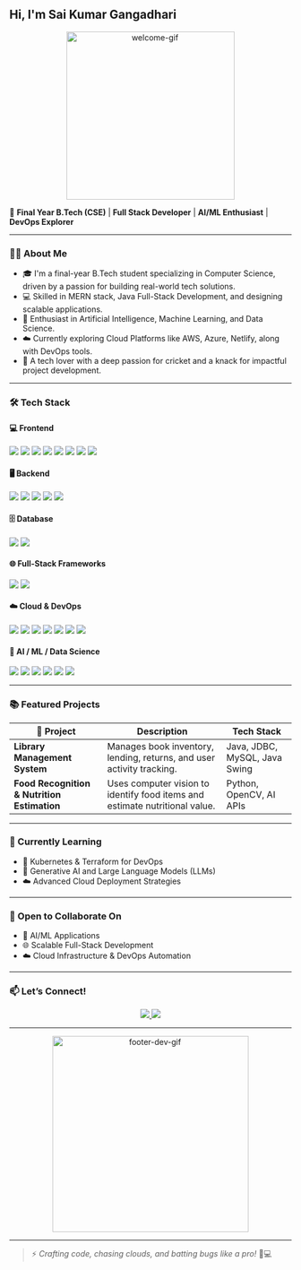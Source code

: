 ## &#x20;Hi, I'm Sai Kumar Gangadhari

<p align="center">
  <img src="https://media.giphy.com/media/v1.Y2lkPWVjZjA1ZTQ3dG5ubTU5anlieWluc3JsMTZ6bWFtZTFnNTlzYmhnMjhlZWF5cTI2cyZlcD12MV9naWZzX3NlYXJjaCZjdD1n/xonOzxf2M8hNu/giphy.gif" width="300" alt="welcome-gif" />
</p>

🚀 **Final Year B.Tech (CSE)** | **Full Stack Developer** | **AI/ML Enthusiast** | **DevOps Explorer**

---

### 🧑‍💻 About Me

* 🎓 I'm a final-year B.Tech student specializing in Computer Science, driven by a passion for building real-world tech solutions.
* 💻 Skilled in MERN stack, Java Full-Stack Development, and designing scalable applications.
* 🤖 Enthusiast in Artificial Intelligence, Machine Learning, and Data Science.
* ☁️ Currently exploring Cloud Platforms like AWS, Azure, Netlify, along with DevOps tools.
* 🏏 A tech lover with a deep passion for cricket and a knack for impactful project development.

---

### 🛠️ Tech Stack

#### 💻 Frontend

<p align="left">
  <img src="https://img.shields.io/badge/HTML5-E34F26?style=for-the-badge&logo=html5&logoColor=white"/>
  <img src="https://img.shields.io/badge/CSS3-1572B6?style=for-the-badge&logo=css3&logoColor=white"/>
  <img src="https://img.shields.io/badge/JavaScript-F7DF1E?style=for-the-badge&logo=javascript&logoColor=black"/>
  <img src="https://img.shields.io/badge/TypeScript-007ACC?style=for-the-badge&logo=typescript&logoColor=white"/>
  <img src="https://img.shields.io/badge/React-61DAFB?style=for-the-badge&logo=react&logoColor=black"/>
  <img src="https://img.shields.io/badge/Next.js-000000?style=for-the-badge&logo=next.js&logoColor=white"/>
  <img src="https://img.shields.io/badge/Tailwind_CSS-38B2AC?style=for-the-badge&logo=tailwind-css&logoColor=white"/>
  <img src="https://img.shields.io/badge/Bootstrap-563D7C?style=for-the-badge&logo=bootstrap&logoColor=white"/>
</p>

#### 🖥 Backend

<p align="left">
  <img src="https://img.shields.io/badge/Node.js-339933?style=for-the-badge&logo=node.js&logoColor=white"/>
  <img src="https://img.shields.io/badge/Express.js-000000?style=for-the-badge&logo=express&logoColor=white"/>
  <img src="https://img.shields.io/badge/Flask-000000?style=for-the-badge&logo=flask&logoColor=white"/>
  <img src="https://img.shields.io/badge/Django-092E20?style=for-the-badge&logo=django&logoColor=white"/>
  <img src="https://img.shields.io/badge/Spring_Boot-6DB33F?style=for-the-badge&logo=spring-boot&logoColor=white"/>
</p>

#### 🗄 Database

<p align="left">
  <img src="https://img.shields.io/badge/MongoDB-47A248?style=for-the-badge&logo=mongodb&logoColor=white"/>
  <img src="https://img.shields.io/badge/MySQL-4479A1?style=for-the-badge&logo=mysql&logoColor=white"/>
</p>

#### 🌐 Full-Stack Frameworks

<p align="left">
  <img src="https://img.shields.io/badge/MERN-000000?style=for-the-badge&logo=react&logoColor=white"/>
  <img src="https://img.shields.io/badge/Fullstack_Java-007396?style=for-the-badge&logo=java&logoColor=white"/>
</p>

#### ☁️ Cloud & DevOps

<p align="left">
  <img src="https://img.shields.io/badge/AWS-232F3E?style=for-the-badge&logo=amazon-aws&logoColor=white"/>
  <img src="https://img.shields.io/badge/Azure-0078D4?style=for-the-badge&logo=microsoft-azure&logoColor=white"/>
  <img src="https://img.shields.io/badge/Netlify-00C7B7?style=for-the-badge&logo=netlify&logoColor=white"/>
  <img src="https://img.shields.io/badge/GitHub_Actions-2088FF?style=for-the-badge&logo=github-actions&logoColor=white"/>
  <img src="https://img.shields.io/badge/Docker-2496ED?style=for-the-badge&logo=docker&logoColor=white"/>
  <img src="https://img.shields.io/badge/Git-F05032?style=for-the-badge&logo=git&logoColor=white"/>
  <img src="https://img.shields.io/badge/Jenkins-D24939?style=for-the-badge&logo=jenkins&logoColor=white"/>
</p>

#### 🧠 AI / ML / Data Science

<p align="left">
  <img src="https://img.shields.io/badge/Python-3776AB?style=for-the-badge&logo=python&logoColor=white"/>
  <img src="https://img.shields.io/badge/TensorFlow-FF6F00?style=for-the-badge&logo=tensorflow&logoColor=white"/>
  <img src="https://img.shields.io/badge/Keras-D00000?style=for-the-badge&logo=keras&logoColor=white"/>
  <img src="https://img.shields.io/badge/Scikit--learn-F7931E?style=for-the-badge&logo=scikit-learn&logoColor=white"/>
  <img src="https://img.shields.io/badge/Deep_Learning-8A2BE2?style=for-the-badge"/>
  <img src="https://img.shields.io/badge/AI_API-1DA1F2?style=for-the-badge"/>
</p>

---

### 📚 Featured Projects

| 🧠 Project                                  | Description                                                                 | Tech Stack                    |
| ------------------------------------------- | --------------------------------------------------------------------------- | ----------------------------- |
| **Library Management System**               | Manages book inventory, lending, returns, and user activity tracking.       | Java, JDBC, MySQL, Java Swing |
| **Food Recognition & Nutrition Estimation** | Uses computer vision to identify food items and estimate nutritional value. | Python, OpenCV, AI APIs       |

---

### 🎯 Currently Learning

* 🚀 Kubernetes & Terraform for DevOps
* 🧠 Generative AI and Large Language Models (LLMs)
* ☁️ Advanced Cloud Deployment Strategies

---

### 🤝 Open to Collaborate On

* 🤖 AI/ML Applications
* 🌐 Scalable Full-Stack Development
* ☁️ Cloud Infrastructure & DevOps Automation

---

### 📫 Let’s Connect!

<p align="center">
  <a href="https://www.linkedin.com/in/gangadhari-sai-kumar-191899332" target="_blank">
    <img src="https://img.shields.io/badge/LinkedIn-Connect-blue?style=for-the-badge&logo=linkedin&logoColor=white"/>
  </a>
  <a href="https://github.com/GANGADHARISAIKUMAR" target="_blank">
    <img src="https://img.shields.io/badge/GitHub-Follow-black?style=for-the-badge&logo=github&logoColor=white"/>
  </a>
</p>

---

<p align="center">
  <img src="https://media.giphy.com/media/v1.Y2lkPTc5MGI3NjExbTNqOXQyZmh4dnVwM2JpM3ZxYzJ5azIwamdteGIxYXRlNnVkdDltYSZlcD12MV9naWZzX3NlYXJjaCZjdD1n/bJ4TVNYNUympPgcpem/giphy.gif" width="350" alt="footer-dev-gif" />
</p>

---

> ⚡ *Crafting code, chasing clouds, and batting bugs like a pro!* 🏏💻
